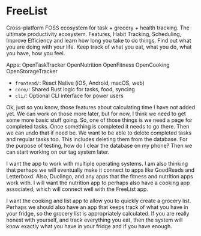 # FreeList

Cross-platform FOSS ecosystem for task + grocery + health tracking. The ultimate productivity ecosystem. 
Features, Habit Tracking, Scheduling, Improve Efficiency and learn how long you take to do things. 
Find out what you are doing with your life. Keep track of what you eat, what you do, what you have, how you feel. 


Apps: 
OpenTaskTracker
OpenNutrition
OpenFitness
OpenCooking
OpenStorageTracker

- `frontend/`: React Native (iOS, Android, macOS, web)
- `core/`: Shared Rust logic for tasks, food, syncing
- `cli/`: Optional CLI interface for power users





Ok, just so you know, those features about calculating time I have not added yet. We can work on those more later, but for now, I think we need to get some more basic stuff going. So, one of those things is we need a page for completed tasks. Once something is completed it needs to go there. Then we can undo that if need be. We want to be able to delete completed tasks and regular tasks too. This includes deleting them from the database. For the purpose of testing, how do I clear the database on my phone? Then we can start working on our tag system later.



I want the app to work with multiple operating systems. I am also thinking that perhaps we will eventually make it connect to apps like GoodReads and Letterboxd. Also, Duolingo, and any apps that the fitness and nutrition apps work with. I will want the nutrition app to perhaps also have a cooking app associated, which will connect well with the FreeList app. 

I want the cooking and list app to allow you to quickly create a grocery list. Perhaps we should also have an app that keeps track of what you have in your fridge, so the grocery list is appropriately calculated. If you are really honest with yourself, and track everything you eat, then the system will know exactly what you have in your fridge and if you have enough. 



